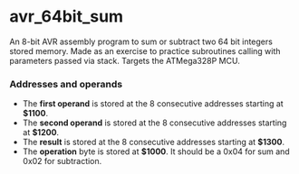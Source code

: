 # avr_64bit_sum
An 8-bit AVR assembly program to sum or subtract two 64 bit integers stored memory. Made as an exercise to practice subroutines calling with parameters passed via stack.
Targets the ATMega328P MCU.

### Addresses and operands
- The **first operand** is stored at the 8 consecutive addresses starting at **$1100**.
- The **second operand** is stored at the 8 consecutive addresses starting at **$1200**.
- The **result** is stored at the 8 consecutive addresses starting at **$1300**.
- The **operation** byte is stored at **$1000**. It should be a 0x04 for sum and 0x02 for subtraction.
